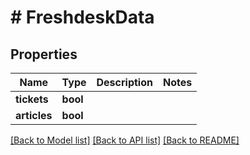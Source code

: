 # # FreshdeskData

## Properties

Name | Type | Description | Notes
------------ | ------------- | ------------- | -------------
**tickets** | **bool** |  |
**articles** | **bool** |  |

[[Back to Model list]](../../README.md#models) [[Back to API list]](../../README.md#endpoints) [[Back to README]](../../README.md)
